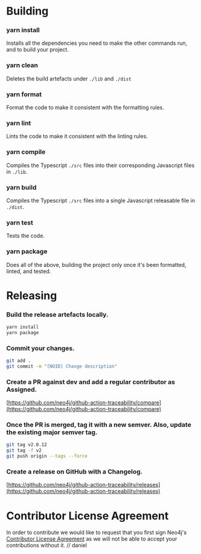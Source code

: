 # Building

### yarn install

Installs all the dependencies you need to make the other commands run, and to build your project.

### yarn clean

Deletes the build artefacts under `./lib` and `./dist`

### yarn format

Format the code to make it consistent with the formatting rules.

### yarn lint

Lints the code to make it consistent with the linting rules.

### yarn compile

Compiles the Typescript `./src` files into their corresponding Javascript files in `./lib`.

### yarn build

Compiles the Typescript `./src` files into a single Javascript releasable file in `./dist`.

### yarn test

Tests the code.

### yarn package

Does all of the above, building the project only once it's been formatted, linted, and tested.

# Releasing

### Build the release artefacts locally.

```bash
yarn install
yarn package
```

### Commit your changes.

```bash
git add .
git commit -m "[NOID] Change description"
```

### Create a PR against dev and add a regular contributor as Assigned.

[https://github.com/neo4j/github-action-traceability/compare](https://github.com/neo4j/github-action-traceability/compare)

### Once the PR is merged, tag it with a new semver. Also, update the existing major semver tag.

```bash
git tag v2.0.12
git tag -f v2
git push origin --tags --force
```

### Create a release on GitHub with a Changelog.

[https://github.com/neo4j/github-action-traceability/releases](https://github.com/neo4j/github-action-traceability/releases)

# Contributor License Agreement

In order to contribute we would like to request that you first sign Neo4j's [Contributor License Agreement](https://neo4j.com/developer/cla/) as we will not
be able to accept your contributions without it. // daniel
